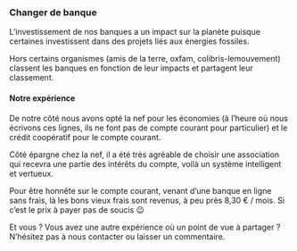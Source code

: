 ### Changer de banque

L’investissement de nos banques a un impact sur la planète puisque certaines investissent dans des projets liés aux énergies fossiles.

Hors certains organismes (amis de la terre, oxfam, colibris-lemouvement) classent les banques en fonction de leur impacts et partagent leur classement.

#### Notre expérience

De notre côté nous avons opté la nef pour les économies
(à l’heure où nous écrivons ces lignes, ils ne font pas de compte courant pour particulier)
et le crédit coopératif pour le compte courant.

Côté épargne chez la nef,
il a été très agréable de choisir une association qui recevra une partie des intérêts du compte,
voilà un système intelligent et vertueux.

Pour être honnête sur le compte courant,
venant d’une banque en ligne sans frais,
là les bons vieux frais sont revenus,
à peu près 8,30 € / mois. Si c’est le prix à payer pas de soucis 😉

Et vous ?
Vous avez une autre expérience où un point de vue à partager ?
N’hésitez pas à nous contacter ou laisser un commentaire.
